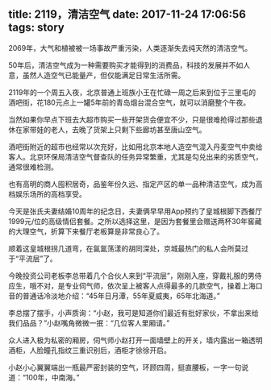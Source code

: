 title: 2119，清洁空气
date: 2017-11-24 17:06:56
tags: story
---

2069年，大气和植被被一场事故严重污染，人类逐渐失去纯天然的清洁空气。

50年后，清洁空气成为一种需要购买才能得到的消费品，科技的发展并不如人意，虽然人造空气已能量产，但仅能满足日常生活所需。

2119年的一个周五入夜，北京普通上班族小王在忙碌一周之后来到位于三里屯的酒吧街，花180元点上一罐5年前的青岛烟台混合空气，就可以消磨整个午夜。

当然如果你早点下班去大超市购买一些开架货会便宜不少，只是很难抢得过那些退休在家带娃的老人，去晚了货架上只剩下些廊坊甚至唐山空气。

酒吧街附近的超市也经常以次充好，比如用北京本地人造空气混入丹麦空气中卖给客人。北京环保局清洁空气督查队的任务异常繁重，尤其是勾兑出来的劣质空气，通常很难检测。

也有高明的商人囤积居奇，品鉴年份久远、指定产区的单一品种清洁空气，成为高档娱乐场所的高档享受。

今天是张氏夫妻结婚10周年的纪念日，夫妻俩早早用App预约了皇城根脚下西餐厅1999元/位的高级情侣套餐。之所以选择这里，是因为套餐里会赠送两杯30年窖藏的大理空气，折算下来餐厅老板算是非常良心了。

顺着这皇城根拐几道弯，在氤氲荡漾的胡同深处，京城最热门的私人会所莫过于“平流层”了。

今晚投资公司老板李总带着几个合伙人来到“平流层”，刚刚入座，穿戴礼服的男侍应生，哦不对，是专业伺气师，依次呈上被客人点得最多的几款空气，操着上海口音的普通话冷淡地介绍：“45年日月潭，55年夏威夷，65年北海道。”

李总摆了摆手，小声质询：“小赵，我可是知道你们最近有批好家伙，不拿出来给我们品品？”小赵嘴角微微一抿：“几位客人里厢请。”

众人进入极为私密的厢房，伺气师小赵打开一面墙壁上的开关，墙内露出一箱透明酒柜，人脸瞳孔指纹三重识别后，酒柜才徐徐开启。

小赵小心翼翼端出一瓶最严密封装的空气，环顾四周，挺直腰板，一字一句说道：“100年，中南海。”
